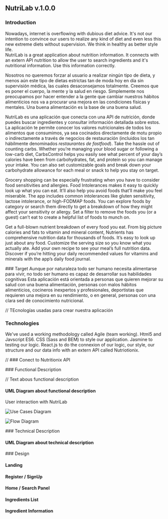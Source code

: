 ## NutriLab v.1.0.0

### Introduction

Nowadays, internet is overflowing with dubious diet advice. 
It's not our intention to convince our users to realize any kind of diet and even less this new extreme diets without supervision. We think in healthy as better style life.  
NutriLab is a great application about nutrition information. It connects with an extern API nutrition to allow the user to search ingredients and it's nutritional information. Use this information correctly.


Nosotros no queremos forzar al usuario a realizar ningún tipo de dieta, y menos aún este tipo de dietas estrictas tan de moda hoy en día sin supervisión médica, las cuales desaconsejamos totalmente. Creemos que es poner el cuerpo, la mente y la salud en riesgo.
Simplemente nos preocupamos por hacer entender a la gente que cambiar nuestros hábitos alimenticios nos va a procurar una mejora en las condiciones físicas y mentales. Una buena alimentación es la base de una buena salud.





NutriLab es una aplicación que conecta con una API de nutrición, donde puedes buscar ingredientes y consultar información detallada sobre estos. 
La aplicación te permite conocer los valores nutricionales de todos los alimentos que consumimos, ya sea cocinados directamente de motu propio o indirectamente a través de negocios de restauración (incluidos los tan hábilmente denominados *restaurantes de fastfood*).
Take the hassle out of counting carbs. Whether you’re managing your blood sugar or following a low-carb diet, CarbsControl helps you easily see what percent of your day’s calories have been from carbohydrates, fat, and protein so you can manage your intake. You can also set customizable goals and break down your carbohydrate allowance for each meal or snack to help you stay on target.

Grocery shopping can be especially frustrating when you have to consider food sensitivities and allergies. Food Intolerances makes it easy to quickly look up what you can eat. It’ll also help you avoid foods that’ll make you feel miserable. The app includes common intolerances like gluten sensitivity, lactose intolerance, or high-FODMAP foods. You can explore foods by category or search them directly to get a breakdown of how they might affect your sensitivity or allergy. Set a filter to remove the foods you (or a guest) can’t eat to create a helpful list of foods to munch on.

Get a full-blown nutrient breakdown of every food you eat. From big picture calories and fats to vitamin and mineral content, Nutrients has comprehensive nutrition data for thousands of foods. It’s easy to look up just about any food. Customize the serving size so you know what you actually ate. Add your own recipe to see your meal’s full nutrition data. Discover if you’re hitting your daily recommended values for vitamins and minerals with the app’s daily food journal.

### Target
Aunque por naturaleza todo ser humano necesita alimentarse para vivir, no todo ser humano es capaz de desarrollar sus habilidades cognitivas 
Esta aplicación está orientada a personas que quieren mejorar su salud con una buena alimentación, personas con malos hábitos alimenticios, cocineros inexpertos y profesionales, deportistas que requieren una mejora en su rendimiento, o en general, personas con una clara sed de conocimiento nutricional. 

// TEcnologías usadas para crear nuestra aplicación
### Technologies 
We've used a working methodology called Agile (team working).
Html5 and Javscript ES6. 
CSS (Sass and BEM) to style our application.
Jasmine to testing our logic.
React.js to do the connexion of our logic, our style, our structure and our data info with an extern API called Nutriotionix.

// ### Conect to Nutritionix API

### Functional Description

// Text abous functional description
#### UML Diagram about functional description
User interaction with NutriLab

![Use Cases Diagram](/images/usecasesdiagram.png)


![Flow Diagram](/images/flowdiagram.png)


### Technical Description


#### UML Diagram about technical description



### Design

#### Landing

#### Register / SignUp

#### Home / Search Panel

#### Ingredients List

#### Ingredient Information

